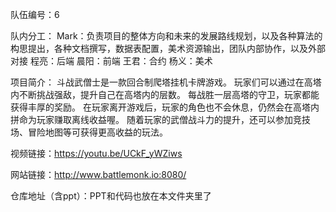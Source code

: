 队伍编号：6

队内分工：
Mark：负责项目的整体方向和未来的发展路线规划，以及各种算法的构思提出，各种文档撰写，数据表配置，美术资源输出，团队内部协作，以及外部对接
程亮：后端
晨阳：前端
王君：合约
杨义：美术

项目简介：
斗战武僧士是一款回合制爬塔挂机卡牌游戏。
玩家们可以通过在高塔内不断挑战强敌，提升自己在高塔内的层数。
每战胜一层高塔的守卫，玩家都能获得丰厚的奖励。
在玩家离开游戏后，玩家的角色也不会休息，仍然会在高塔内拼命为玩家赚取离线收益喔。
随着玩家的武僧战斗力的提升，还可以参加竞技场、冒险地图等可获得更高收益的玩法。

视频链接：https://youtu.be/UCkF_yWZiws

网站链接：http://www.battlemonk.io:8080/

仓库地址（含ppt）：PPT和代码也放在本文件夹里了
